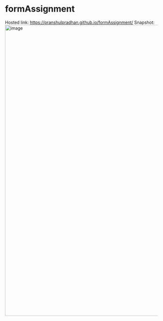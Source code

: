 # formAssignment
Hosted link:
https://pranshulpradhan.github.io/formAssignment/
Snapshot:
<img width="960" alt="image" src="https://github.com/pranshulpradhan/formAssignment/assets/139995434/50954d30-4065-4a05-8146-cf66b1fa345c">
